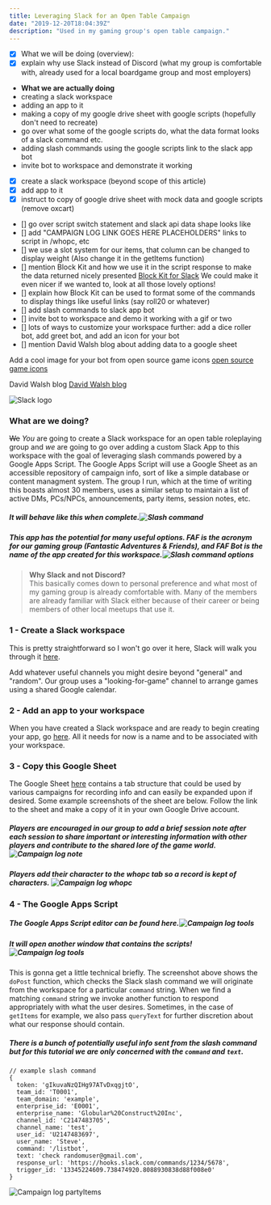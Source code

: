 ```yaml
---
title: Leveraging Slack for an Open Table Campaign
date: "2019-12-20T18:04:39Z"
description: "Used in my gaming group's open table campaign."
---
```


- [x] What we will be doing (overview):
- [x] explain why use Slack instead of Discord (what my group is comfortable with, already used for a local boardgame group and most employers)

- **What we are actually doing**
- creating a slack workspace
- adding an app to it
- making a copy of my google drive sheet with google scripts (hopefully don't need to recreate)
- go over what some of the google scripts do, what the data format looks of a slack command etc.
- adding slash commands using the google scripts link to the slack app bot
- invite bot to workspace and demonstrate it working

- [x] create a slack workspace (beyond scope of this article)
- [x] add app to it
- [x] instruct to copy of google drive sheet with mock data and google scripts (remove oxcart)
- [] go over script switch statement and slack api data shape looks like
- [] add "CAMPAIGN LOG LINK GOES HERE PLACEHOLDERS" links to script in /whopc, etc
- [] we use a slot system for our items, that column can be changed to display weight (Also change it in the getItems function)
- [] mention Block Kit and how we use it in the script response to make the data returned nicely presented [Block Kit for Slack](https://api.slack.com/block-kit) We could make it even nicer if we wanted to, look at all those lovely options!
- [] explain how Block Kit can be used to format some of the commands to display things like useful links (say roll20 or whatever)
- [] add slash commands to slack app bot
- [] invite bot to workspace and demo it working with a gif or two
- [] lots of ways to customize your workspace further: add a dice roller bot, add greet bot, and add an icon for your bot
- [] mention David Walsh blog about adding data to a google sheet

Add a cool image for your bot from open source game icons [open source game icons](https://game-icons.net/)

David Walsh blog [David Walsh blog](https://davidwalsh.name/using-slack-slash-commands-to-send-data-from-slack-into-google-sheets)

![Slack logo](./slack.png)

### What are we doing?

~~We~~ _You_ are going to create a Slack workspace for an open table roleplaying group and _we_ are going to go over adding a custom Slack App to this workspace with the goal of leveraging slash commands powered by a Google Apps Script. The Google Apps Script will use a Google Sheet as an accessible repository of campaign info, sort of like a simple database or content managment system. The group I run, which at the time of writing this boasts almost 30 members, uses a similar setup to maintain a list of active DMs, PCs/NPCs, announcements, party items, session notes, etc.

##### It will behave like this when complete.![Slash command](./fafSlash.gif)

##### This app has the potential for many useful options. FAF is the acronym for our gaming group (Fantastic Adventures & Friends), and FAF Bot is the name of the app created for this workspace.![Slash command options](./fafOptions.png)

> **Why Slack and not Discord?**  
> This basically comes down to personal preference and what most of my gaming group is already comfortable with. Many of the members are already familiar with Slack either because of their career or being members of other local meetups that use it.

### 1 - Create a Slack workspace

This is pretty straightforward so I won't go over it here, Slack will walk you through it [here](https://slack.com/help/articles/206845317-Create-a-Slack-workspace).

Add whatever useful channels you might desire beyond "general" and "random". Our group uses a "looking-for-game" channel to arrange games using a shared Google calendar.

### 2 - Add an app to your workspace

When you have created a Slack workspace and are ready to begin creating your app, go [here](https://api.slack.com/apps?new_app=1). All it needs for now is a name and to be associated with your workspace.

### 3 - Copy this Google Sheet

The Google Sheet [here]() contains a tab structure that could be used by various campaigns for recording info and can easily be expanded upon if desired. Some example screenshots of the sheet are below. Follow the link to the sheet and make a copy of it in your own Google Drive account.

##### Players are encouraged in our group to add a brief session note after each session to share important or interesting information with other players and contribute to the shared lore of the game world. ![Campaign log note](./note.png)

##### Players add their character to the whopc tab so a record is kept of characters. ![Campaign log whopc](./whopc.png)

### 4 - The Google Apps Script

##### The Google Apps Script editor can be found here.![Campaign log tools](./tools.png)

##### It will open another window that contains the scripts!![Campaign log tools](./scriptEditor.png)

This is gonna get a little technical briefly. The screenshot above shows the `doPost` function, which checks the Slack slash command we will originate from the workspace for a particular `command` string. When we find a matching `command` string we invoke another function to respond appropriately with what the user desires. Sometimes, in the case of `getItems` for example, we also pass `queryText` for further discretion about what our response should contain.

##### There is a bunch of potentially useful info sent from the slash command but for this tutorial we are only concerned with the `command` and `text`.

```
// example slash command
{
  token: 'gIkuvaNzQIHg97ATvDxqgjtO',
  team_id: 'T0001',
  team_domain: 'example',
  enterprise_id: 'E0001',
  enterprise_name: 'Globular%20Construct%20Inc',
  channel_id: 'C2147483705',
  channel_name: 'test',
  user_id: 'U2147483697',
  user_name: 'Steve',
  command: '/listbot',
  text: 'check randomuser@gmail.com',
  response_url: 'https://hooks.slack.com/commands/1234/5678',
  trigger_id: '13345224609.738474920.8088930838d88f008e0'
}
```

![Campaign log partyItems](./partyItems.png)
